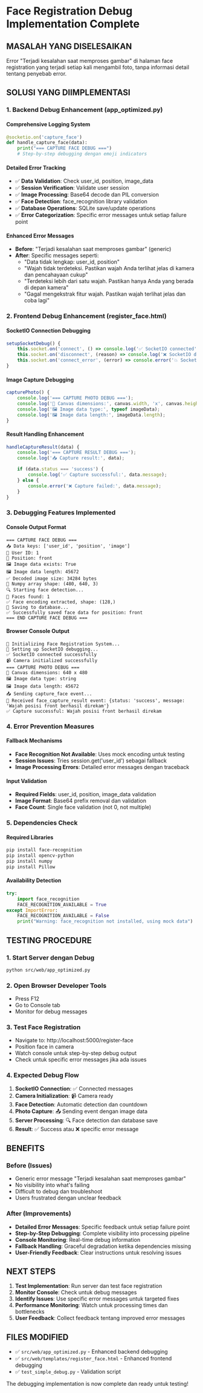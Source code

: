 # Face Registration Debug Implementation Complete

## MASALAH YANG DISELESAIKAN

Error "Terjadi kesalahan saat memproses gambar" di halaman face registration yang terjadi setiap kali mengambil foto, tanpa informasi detail tentang penyebab error.

## SOLUSI YANG DIIMPLEMENTASI

### 1. Backend Debug Enhancement (app_optimized.py)

#### Comprehensive Logging System

```python
@socketio.on('capture_face')
def handle_capture_face(data):
    print("=== CAPTURE FACE DEBUG ===")
    # Step-by-step debugging dengan emoji indicators
```

#### Detailed Error Tracking

- ✅ **Data Validation**: Check user_id, position, image_data
- ✅ **Session Verification**: Validate user session
- ✅ **Image Processing**: Base64 decode dan PIL conversion
- ✅ **Face Detection**: face_recognition library validation
- ✅ **Database Operations**: SQLite save/update operations
- ✅ **Error Categorization**: Specific error messages untuk setiap failure point

#### Enhanced Error Messages

- **Before**: "Terjadi kesalahan saat memproses gambar" (generic)
- **After**: Specific messages seperti:
  - "Data tidak lengkap: user_id, position"
  - "Wajah tidak terdeteksi. Pastikan wajah Anda terlihat jelas di kamera dan pencahayaan cukup"
  - "Terdeteksi lebih dari satu wajah. Pastikan hanya Anda yang berada di depan kamera"
  - "Gagal mengekstrak fitur wajah. Pastikan wajah terlihat jelas dan coba lagi"

### 2. Frontend Debug Enhancement (register_face.html)

#### SocketIO Connection Debugging

```javascript
setupSocketDebug() {
    this.socket.on('connect', () => console.log('✅ SocketIO connected'));
    this.socket.on('disconnect', (reason) => console.log('❌ SocketIO disconnected:', reason));
    this.socket.on('connect_error', (error) => console.error('💥 SocketIO connection error:', error));
}
```

#### Image Capture Debugging

```javascript
capturePhoto() {
    console.log('=== CAPTURE PHOTO DEBUG ===');
    console.log('📐 Canvas dimensions:', canvas.width, 'x', canvas.height);
    console.log('🖼️ Image data type:', typeof imageData);
    console.log('🖼️ Image data length:', imageData.length);
}
```

#### Result Handling Enhancement

```javascript
handleCaptureResult(data) {
    console.log('=== CAPTURE RESULT DEBUG ===');
    console.log('📥 Capture result:', data);

    if (data.status === 'success') {
        console.log('✅ Capture successful:', data.message);
    } else {
        console.error('❌ Capture failed:', data.message);
    }
}
```

### 3. Debugging Features Implemented

#### Console Output Format

```
=== CAPTURE FACE DEBUG ===
📥 Data keys: ['user_id', 'position', 'image']
👤 User ID: 1
📍 Position: front
🖼️ Image data exists: True
🖼️ Image data length: 45672
✅ Decoded image size: 34284 bytes
📐 Numpy array shape: (480, 640, 3)
🔍 Starting face detection...
👥 Faces found: 1
✅ Face encoding extracted, shape: (128,)
💾 Saving to database...
✅ Successfully saved face data for position: front
=== END CAPTURE FACE DEBUG ===
```

#### Browser Console Output

```
🚀 Initializing Face Registration System...
🔌 Setting up SocketIO debugging...
✅ SocketIO connected successfully
📹 Camera initialized successfully
=== CAPTURE PHOTO DEBUG ===
📐 Canvas dimensions: 640 x 480
🖼️ Image data type: string
🖼️ Image data length: 45672
📤 Sending capture_face event...
📨 Received face_capture_result event: {status: 'success', message: 'Wajah posisi front berhasil direkam'}
✅ Capture successful: Wajah posisi front berhasil direkam
```

### 4. Error Prevention Measures

#### Fallback Mechanisms

- **Face Recognition Not Available**: Uses mock encoding untuk testing
- **Session Issues**: Tries session.get('user_id') sebagai fallback
- **Image Processing Errors**: Detailed error messages dengan traceback

#### Input Validation

- **Required Fields**: user_id, position, image_data validation
- **Image Format**: Base64 prefix removal dan validation
- **Face Count**: Single face validation (not 0, not multiple)

### 5. Dependencies Check

#### Required Libraries

```bash
pip install face-recognition
pip install opencv-python
pip install numpy
pip install Pillow
```

#### Availability Detection

```python
try:
    import face_recognition
    FACE_RECOGNITION_AVAILABLE = True
except ImportError:
    FACE_RECOGNITION_AVAILABLE = False
    print("Warning: face_recognition not installed, using mock data")
```

## TESTING PROCEDURE

### 1. Start Server dengan Debug

```bash
python src/web/app_optimized.py
```

### 2. Open Browser Developer Tools

- Press F12
- Go to Console tab
- Monitor for debug messages

### 3. Test Face Registration

- Navigate to: http://localhost:5000/register-face
- Position face in camera
- Watch console untuk step-by-step debug output
- Check untuk specific error messages jika ada issues

### 4. Expected Debug Flow

1. **SocketIO Connection**: ✅ Connected messages
2. **Camera Initialization**: 📹 Camera ready
3. **Face Detection**: Automatic detection dan countdown
4. **Photo Capture**: 📤 Sending event dengan image data
5. **Server Processing**: 🔍 Face detection dan database save
6. **Result**: ✅ Success atau ❌ specific error message

## BENEFITS

### Before (Issues)

- Generic error message "Terjadi kesalahan saat memproses gambar"
- No visibility into what's failing
- Difficult to debug dan troubleshoot
- Users frustrated dengan unclear feedback

### After (Improvements)

- **Detailed Error Messages**: Specific feedback untuk setiap failure point
- **Step-by-Step Debugging**: Complete visibility into processing pipeline
- **Console Monitoring**: Real-time debug information
- **Fallback Handling**: Graceful degradation ketika dependencies missing
- **User-Friendly Feedback**: Clear instructions untuk resolving issues

## NEXT STEPS

1. **Test Implementation**: Run server dan test face registration
2. **Monitor Console**: Check untuk debug messages
3. **Identify Issues**: Use specific error messages untuk targeted fixes
4. **Performance Monitoring**: Watch untuk processing times dan bottlenecks
5. **User Feedback**: Collect feedback tentang improved error messages

## FILES MODIFIED

- ✅ `src/web/app_optimized.py` - Enhanced backend debugging
- ✅ `src/web/templates/register_face.html` - Enhanced frontend debugging
- ✅ `test_simple_debug.py` - Validation script

The debugging implementation is now complete dan ready untuk testing!
